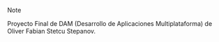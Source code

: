 > [!NOTE]
> Proyecto Final de DAM (Desarrollo de Aplicaciones Multiplataforma) de Oliver Fabian Stetcu Stepanov.
> 
